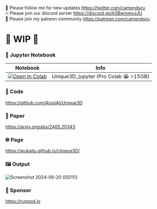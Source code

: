 🐣 Please follow me for new updates https://twitter.com/camenduru <br />
🔥 Please join our discord server https://discord.gg/k5BwmmvJJU <br />
🥳 Please join my patreon community https://patreon.com/camenduru <br />

# 🚦 WIP 🚦

### 🍊 Jupyter Notebook

| Notebook | Info
| --- | --- |
[![Open In Colab](https://colab.research.google.com/assets/colab-badge.svg)](https://colab.research.google.com/github/camenduru/Unique3D-jupyter/blob/main/Unique3D_jupyter.ipynb) | Unique3D_jupyter (Pro Colab 😭 >15GB)

### 🧬 Code
https://github.com/AiuniAI/Unique3D

### 📄 Paper
https://arxiv.org/abs/2405.20343

### 🌐 Page
https://wukailu.github.io/Unique3D/

### 🖼 Output
![Screenshot 2024-06-20 050113](https://github.com/camenduru/Unique3D-jupyter/assets/54370274/845c3d60-2fbd-4c2b-8ebb-0d3d4f00159f)

### 🏢 Sponsor
https://runpod.io
